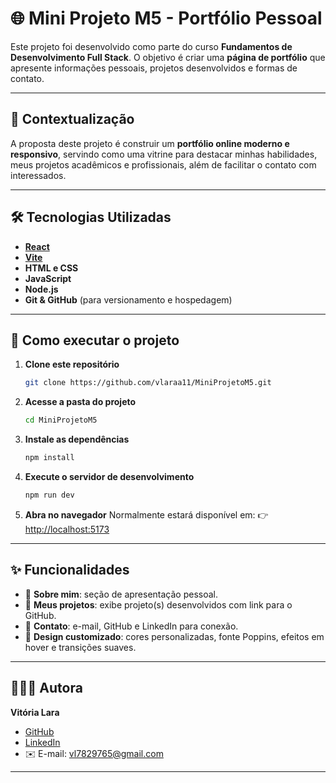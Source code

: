 # 🌐 Mini Projeto M5 - Portfólio Pessoal

Este projeto foi desenvolvido como parte do curso **Fundamentos de Desenvolvimento Full Stack**.
O objetivo é criar uma **página de portfólio** que apresente informações pessoais, projetos desenvolvidos e formas de contato.

---

## 📌 Contextualização

A proposta deste projeto é construir um **portfólio online moderno e responsivo**, servindo como uma vitrine para destacar minhas habilidades, meus projetos acadêmicos e profissionais, além de facilitar o contato com interessados.

---

## 🛠️ Tecnologias Utilizadas

* **[React](https://reactjs.org/)** 
* **[Vite](https://vitejs.dev/)** 
* **HTML e CSS**
* **JavaScript**
* **Node.js** 
* **Git & GitHub** (para versionamento e hospedagem)

---

## 🚀 Como executar o projeto

1. **Clone este repositório**

   ```bash
   git clone https://github.com/vlaraa11/MiniProjetoM5.git
   ```

2. **Acesse a pasta do projeto**

   ```bash
   cd MiniProjetoM5
   ```

3. **Instale as dependências**

   ```bash
   npm install
   ```

4. **Execute o servidor de desenvolvimento**

   ```bash
   npm run dev
   ```

5. **Abra no navegador**
   Normalmente estará disponível em:
   👉 [http://localhost:5173](http://localhost:5173)

---

## ✨ Funcionalidades

* 📖 **Sobre mim**: seção de apresentação pessoal.
* 🚀 **Meus projetos**: exibe projeto(s) desenvolvidos com link para o GitHub.
* 💌 **Contato**: e-mail, GitHub e LinkedIn para conexão.
* 🎨 **Design customizado**: cores personalizadas, fonte Poppins, efeitos em hover e transições suaves.

---

## 👩🏻‍💻 Autora

**Vitória Lara**

* [GitHub](https://github.com/vlaraa11)
* [LinkedIn](https://www.linkedin.com/in/vlaraa11/)
* ✉️ E-mail: [vl7829765@gmail.com](mailto:vl7829765@gmail.com)

---
